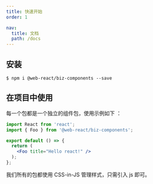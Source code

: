 ```yaml
---
title: 快速开始
order: 1

nav:
  title: 文档
  path: /docs
---
```


## 安装

```shell
$ npm i @web-react/biz-components --save
```

## 在项目中使用

每一个包都是一个独立的组件包，使用示例如下 ：

```jsx
import React from 'react';
import { Foo } from '@web-react/biz-components';

export default () => {
  return (
    <Foo title="Hello react!" />
  );
};
```

我们所有的包都使用 CSS-in-JS 管理样式，只需引入 js 即可。
